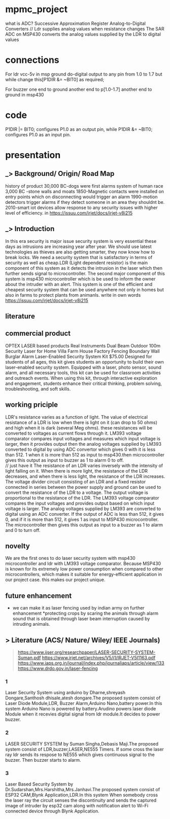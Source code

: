 # mpmc_project
what is ADC?
Successive Approximation Register Analog-to-Digital Converters
//
Ldr supplies analog values when resistance changes 
The SAR ADC on MSP430 converts the analog values supplied by the LDR to digital values
# connections 
For ldr 
vcc-5v in msp
ground
do-digital output to any pin from 1.0 to 1.7 but while change this[P1DIR &= ~BIT0] as required;

For buzzer 
one end to ground another end to p[1.0-1.7]
another end to ground in msp430

# code
P1DIR |= BIT0; configures P1.0 as an output pin,
while P1DIR &= ~BIT0; configures P1.0 as an input pin.

# presentation

## _> Background/ Origin/ Road Map

history of product
30,000 BC-dogs were first alarms system of human race
3,000 BC -stone walls and moats
1850-Magnetic contacts were installed on entry points which on disconnecting would trigger an alarm
1990-motion detectors trigger alarms if they detect someone in an area they shouldnt be.
2010-smart iot devices allow response to any security issues with higher level of efficiency. 
in https://issuu.com/irjet/docs/irjet-v8i215

## _> Introduction
 In this era security is major issue security system is very essential these days as intrusions are increasing year after year. We should use latest technologies as thieves are also getting smarter, they now know how to break locks. We need a security system that is satisfactory in terms of security as well as cheap.LDR (Light dependent resistor) is the main component of this system as it detects the intrusion in the laser which then further sends signal to microcontroller. The second major component of this system is msp430 microcontroller which is be used to inform the owner about the intruder with an alert. This system is one of the efficient and cheapest security system that can be used anywhere not only in homes but also in farms to protect plants from animanls.
write in own words
https://issuu.com/irjet/docs/irjet-v8i215
## literature 


## commercial product 
OPTEX LASER based products
Real Instruments Dual Beam Outdoor 100m Security Laser for Home Villa Farm House Factory Fencing Boundary Wall Burglar Alarm
Laser-Enabled Security System Kit
$75.00
Designed for students of all ages, this kit gives students an opportunity to build their own laser-enabled security system. Equipped with a laser, photo sensor, sound alarm, and all necessary tools, this kit can be used for classroom activities and outreach events.
When using this kit, through interactive exploration and engagement, students enhance their critical thinking, problem solving, troubleshooting, and soft skills.
## working priciple



LDR's resistance varies as a function of light. The value of electrical resistance 
of a LDR is low when there is light on it (can drop to 50 ohms) and high when it is dark (several Meg ohms).
these resistances will be converted to voltages as current flows through it. 
LM393 voltage comparator compares input voltages and measures which input voltage is larger, then it provides output 
then  the analog voltages supplied by LM393 converted to digital by using ADC convertor which gives 0 with it is less than 512.
1 when it is more than 512 as input to msp430.then microcontroller gives this output as input to buzzer as 1 to alarm 0 to off.   
// just have it 
The resistance of an LDR varies inversely with the intensity of light falling on it. When there is more light, the resistance of the LDR decreases, and when there is less light, the resistance of the LDR increases. The voltage divider circuit consisting of an LDR and a fixed resistor connected in series between the power supply and ground can be used to convert the resistance of the LDR to a voltage. The output voltage is proportional to the resistance of the LDR. The LM393 voltage comparator compares the input voltages and provides output based on which input voltage is larger. The analog voltages supplied by LM393 are converted to digital using an ADC converter. If the output of ADC is less than 512, it gives 0, and if it is more than 512, it gives 1 as input to MSP430 microcontroller. The microcontroller then gives this output as input to a buzzer as 1 to alarm and 0 to turn off.
## novelty 

We are the first ones to do laser security system with msp430 microcontroller and ldr with LM393 voltage comparator.
Because MSP430 is known for its extremely low power consumption when compared to other microcontrollers, which makes it suitable for energy-efficient application
in our project case.
this makes our project unique.

## future enhancement 
* we can make it as laser fencing used by indian army on further enhancement 
*protecting crops by scaring the animals through alarm
sound that is obtained through laser beam interruption caused by intruding animals.
## > Literature (ACS/ Nature/ Wiley/ IEEE Journals)

> https://www.ijser.org/researchpaper/LASER-SECURITY-SYSTEM-Suman.pdf
> https://www.irjet.net/archives/V5/i1/IRJET-V5I1163.pdf
> https://www.iaps.org.in/journal/index.php/journaliaps/article/view/133
> https://www.drdo.gov.in/laser-fencing
### 1
 Laser Security System using arduino by Dharne,shreyash Dongare,Santhosh dhisale,atesh dongare.The proposed system consist of 
 Laser Diode Module,LDR, Buzzer Alarm,Arduino Nano,battery power.In this system Arduino Nano is powered by battery.Arudino powers laser diode Module
 when it recevies digital signal from ldr module.It decides to power buzzer.
### 2
LASER SECURITY SYSTEM by Suman Singha,Debasis Maji.The proposed system consist of LDR,buzzer,LASER,NE555 Timers.
If some cross the laser ray ldr sends its respose to NE555 which gives continuous signal to the buzzer.
Then buzzer starts to alarm.
### 3 
Laser Based Security System by Dr.Sudarshan,Mrs.Harshitha,Mrs.Janhavi.The proposed system consist
of ESP32 CAM,Blynk Application,LDR.In this system When somebody cross the laser ray the circuit 
senses the discontinuity and sends the captured image of intruder by esp32 cam along with notification alert to Wi-Fi connected 
device through Blynk Application.
